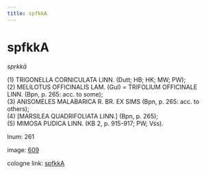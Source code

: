 ```yaml
---
title: spfkkA
---
```


# spfkkA

<i>spṛkkā</i>  <div n="P" />(1) <bot>TRIGONELLA CORNICULATA LINN.</bot> (Dutt; HB; HK; MW; PW); <div n="P" />(2) <bot>MELILOTUS OFFICINALIS LAM.</bot> (Gul) = <bot>TRIFOLIUM OFFICINALE <div n="lb" />LINN.</bot> (Bpn, p. 265: acc. to some); <div n="P" />(3) <bot>ANISOMELES MALABARICA R. BR. EX SIMS</bot> (Bpn, p. 265: acc. to <div n="lb" />others); <div n="P" />(4) [<bot>MARSILEA QUADRIFOLIATA LINN.</bot>] (Bpn, p. 265); <div n="P" />(5) <bot>MIMOSA PUDICA LINN.</bot> (KB 2, p. 915-917; PW; Vśs).

lnum: 261

image: [609](https://www.sanskrit-lexicon.uni-koeln.de/scans/csl-apidev/servepdf.php?dict=snp&page=609)

cologne link: [spfkkA](https://sanskrit-lexicon.uni-koeln.de/scans/csl-apidev/getword.php?dict=snp&key=spfkkA)

